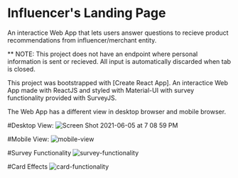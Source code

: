 # Influencer's Landing Page

An interactice Web App that lets users answer questions to recieve 
product recommendations from influencer/merchant entity. 

** NOTE: This project does not have an endpoint where personal information is sent or recieved. All input is automatically discarded when tab is closed. 

This project was bootstrapped with [Create React App]. 
An interactice Web App made with ReactJS and styled with Material-UI
with survey functionality provided with SurveyJS. 

The Web App has a different view in desktop browser and mobile browser. 

#Desktop View: 
![Screen Shot 2021-06-05 at 7 08 59 PM](https://user-images.githubusercontent.com/17555368/120908628-a80c2f00-c631-11eb-86ea-f916a039a856.png)

#Mobile View: 
![mobile-view](https://user-images.githubusercontent.com/17555368/120908722-ce7e9a00-c632-11eb-9f39-d71d828612ec.gif)

#Survey Functionality
![survey-functionality](https://user-images.githubusercontent.com/17555368/120908987-9fb5f300-c635-11eb-9284-059fb86eb4cd.gif)


#Card Effects
![card-functionality](https://user-images.githubusercontent.com/17555368/120908979-93319a80-c635-11eb-8bad-3ded357e6b33.gif)





